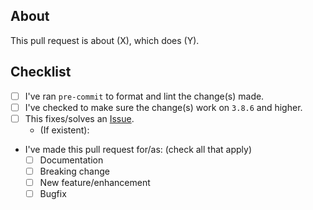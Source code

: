 ## About

This pull request is about (X), which does (Y).

## Checklist

- [ ] I've ran `pre-commit` to format and lint the change(s) made.
- [ ] I've checked to make sure the change(s) work on `3.8.6` and higher.
- [ ] This fixes/solves an [Issue](https://github.com/goverfl0w/discord-interactions/issues).
  - (If existent):
- I've made this pull request for/as: (check all that apply)
  - [ ] Documentation
  - [ ] Breaking change
  - [ ] New feature/enhancement
  - [ ] Bugfix
